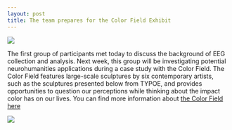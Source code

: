 ```yaml
---
layout: post
title: The team prepares for the Color Field Exhibit
---
```

<img src="/neurohumanities/photos/first_meet.png">
<br>
<p>The first group of participants met today to discuss the background of EEG collection and analysis. Next week, this group will be investigating potential neurohumanities applications during a case study with the Color Field. The Color Field features large-scale sculptures by six contemporary artists, such as the sculptures presented below from TYPOE, and provides opportunities to question our perceptions while thinking about the impact color has on our lives. You can find more information about <a href="https://uhsystem.edu/public-art/color-field/">the Color Field here</a> </p>

<img src="/neurohumanities/photos/Typoe.jpg">


